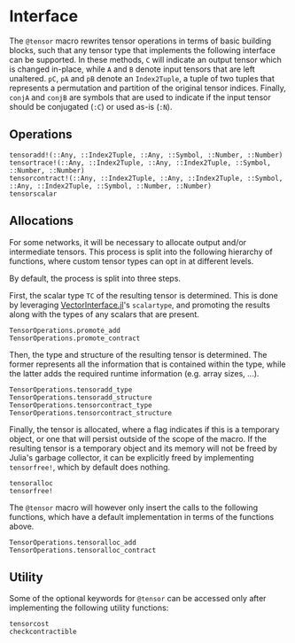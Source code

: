 # Interface

The `@tensor` macro rewrites tensor operations in terms of basic building blocks, such that any tensor type that implements the following interface can be supported.
In these methods, `C` will indicate an output tensor which is changed in-place, while `A` and `B` denote input tensors that are left unaltered.
`pC`, `pA` and `pB` denote an `Index2Tuple`, a tuple of two tuples that represents a permutation and partition of the original tensor indices.
Finally, `conjA` and `conjB` are symbols that are used to indicate if the input tensor should be conjugated (`:C`) or used as-is (`:N`).

## Operations

```@docs
tensoradd!(::Any, ::Index2Tuple, ::Any, ::Symbol, ::Number, ::Number)
tensortrace!(::Any, ::Index2Tuple, ::Any, ::Index2Tuple, ::Symbol, ::Number, ::Number)
tensorcontract!(::Any, ::Index2Tuple, ::Any, ::Index2Tuple, ::Symbol, ::Any, ::Index2Tuple, ::Symbol, ::Number, ::Number)
tensorscalar
```

## Allocations

For some networks, it will be necessary to allocate output and/or intermediate tensors.
This process is split into the following hierarchy of functions, where custom tensor types can opt in at different levels.

By default, the process is split into three steps.



First, the scalar type `TC` of the resulting tensor is determined.
This is done by leveraging [VectorInterface.jl](https://github.com/Jutho/VectorInterface.jl)'s `scalartype`, and promoting the results along with the types of any scalars that are present.

```@docs
TensorOperations.promote_add
TensorOperations.promote_contract
```



Then, the type and structure of the resulting tensor is determined.
The former represents all the information that is contained within the type, while the latter adds the required runtime information (e.g. array sizes, ...).

```@docs
TensorOperations.tensoradd_type
TensorOperations.tensoradd_structure
TensorOperations.tensorcontract_type
TensorOperations.tensorcontract_structure
```



Finally, the tensor is allocated, where a flag indicates if this is a temporary object, or one that will persist outside of the scope of the macro.
If the resulting tensor is a temporary object and its memory will not be freed by Julia's garbage collector, it can be explicitly freed by implementing `tensorfree!`, which by default does nothing.

```@docs
tensoralloc
tensorfree!
```



The `@tensor` macro will however only insert the calls to the following functions, which have a default implementation in terms of the functions above.

```@docs
TensorOperations.tensoralloc_add
TensorOperations.tensoralloc_contract
```

## Utility

Some of the optional keywords for `@tensor` can be accessed only after implementing the following utility functions:

```@docs
tensorcost
checkcontractible
```